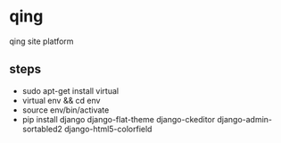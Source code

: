# qing
qing site platform

## steps
* sudo apt-get install virtual
* virtual env && cd env
* source env/bin/activate
* pip install django django-flat-theme django-ckeditor django-admin-sortabled2 django-html5-colorfield

